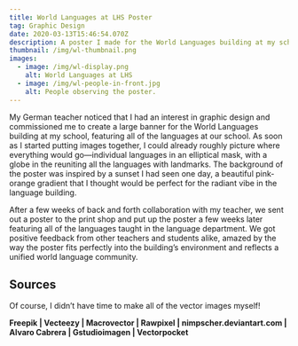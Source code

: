 ```yaml
---
title: World Languages at LHS Poster
tag: Graphic Design
date: 2020-03-13T15:46:54.070Z
description: A poster I made for the World Languages building at my school
thumbnail: /img/wl-thumbnail.png
images:
  - image: /img/wl-display.png
    alt: World Languages at LHS
  - image: /img/wl-people-in-front.jpg
    alt: People observing the poster.
---
```

My German teacher noticed that I had an interest in graphic design and commissioned me to create a large banner for the World Languages building at my school, featuring all of the languages at our school. As soon as I started putting images together, I could already roughly picture where everything would go—individual languages in an elliptical mask, with a globe in the reuniting all the languages with landmarks. The background of the poster was inspired by a sunset I had seen one day, a beautiful pink-orange gradient that I thought would be perfect for the radiant vibe in the language building.

After a few weeks of back and forth collaboration with my teacher, we sent out a poster to the print shop and put up the poster a few weeks later featuring all of the languages taught in the language department. We got positive feedback from other teachers and students alike, amazed by the way the poster fits perfectly into the building’s environment and reflects a unified world language community.

## Sources

Of course, I didn’t have time to make all of the vector images myself!

**Freepik | Vecteezy | Macrovector | Rawpixel | nimpscher.deviantart.com | Alvaro Cabrera | Gstudioimagen | Vectorpocket**